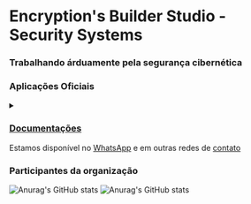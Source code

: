 # Encryption's Builder Studio - Security Systems
### Trabalhando árduamente pela segurança cibernética

### Aplicações Oficiais

<details><summary></summary>

> <b>EBS-Systems:</b> _Landing-Page_ para Tráfego [Link ➚](https://ebs-systems.epizy.com/)<br><br>
> <b>EBS-WEB:</b> _API_ de Acesso a Serviços Integrados [Link ➚](https://api-ebs-web.epizy.com/)<br><br>
> <b>EBS-IDC:</b> Comunidade de Desenvolvimento Integrado (Em construção)<br><br>
> <b>EBS-GUI:</b> Interface Gráfica de Usuários (Quase pronto)<br><br>
> <b>EBS-CLI:</b> Interface de Linha de Comando (Quase pronto)<br><br>
> <b>EBS-ISE:</b> Ambiente de Script Integrado (Em construção)<br><br>
> <b>EBS-CSP:</b> Provedor de Serviços de Encriptação (Em construção)<br><br>
> <b>EBS-KMS:</b> Serviço de Gerenciamento de Chaves (Quase pronto)<br><br>
> <b>EBS-HMS:</b> Mensagem Oculta Segura (Em construção)<br>

</details>

### [Documentações](https://github.com/EBS-Security-Systems/EBS-Docs#ebs-docs)

Estamos disponível no [WhatsApp](https://wa.me/557588583604) e em outras redes de [contato](https://thiagosousa81.wordpress.com/#contato)


### Participantes da organização
![Anurag's GitHub stats](https://github-readme-stats.vercel.app/api?username=thiagosousa81&show_icons=true&theme=transparent)
![Anurag's GitHub stats](https://github-readme-stats.vercel.app/api?username=caiosouza0&show_icons=true&theme=transparent)
